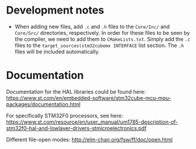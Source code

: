 # Development notes

- When adding new files, add `.c` and `.h` files to the `Core/Inc/` and `Core/Src/` directories, respectively. In order for these files to be seen by the compiler, we need to add them to `CMakeLists.txt`. Simply add the `.c` files to the `target_sources(stm32cubemx INTERFACE` list section. The `.h` files will be included automatically.

# Documentation

Documentation for the HAL libraries could be found here: https://www.st.com/en/embedded-software/stm32cube-mcu-mpu-packages/documentation.html

For specifically STM32F0 processors, see here: https://www.st.com/resource/en/user_manual/um1785-description-of-stm32f0-hal-and-lowlayer-drivers-stmicroelectronics.pdf

Different file-open modes: http://elm-chan.org/fsw/ff/doc/open.html
